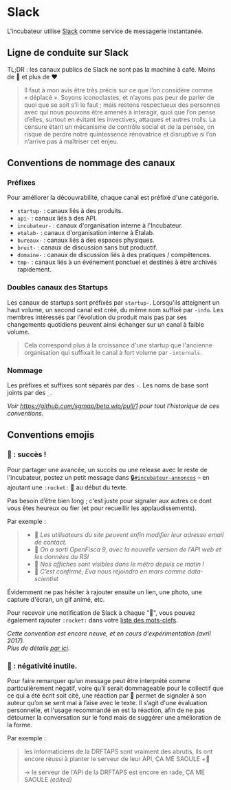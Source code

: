 # Slack

L'incubateur utilise [Slack](http://startups-detat.slack.com/) comme service de messagerie instantanée.


## Ligne de conduite sur Slack

TL;DR : les canaux publics de Slack ne sont pas la machine à café. Moins de :hankey: et plus de :heart:

> Il faut à mon avis être très précis sur ce que l’on considère comme « déplacé ». Soyons iconoclastes, et n’ayons pas peur de parler de quoi que se soit s’il le faut ; mais restons respectueux des personnes avec qui nous pouvons être amenés à interagir, quoi que l’on pense d’elles, surtout en évitant les invectives, attaques et autres trolls. La censure étant un mécanisme de contrôle social et de la pensée, on risque de perdre notre quintessence rénovatrice et disruptive si l’on n’arrive pas à maîtriser cet enjeu.


## Conventions de nommage des canaux

### Préfixes

Pour améliorer la découvrabilité, chaque canal est préfixé d'une catégorie.

- `startup-` : canaux liés à des produits.
- `api-` : canaux liés à des API.
- `incubateur-` : canaux d'organisation interne à l'Incubateur.
- `etalab-` : canaux d'organisation interne à Étalab.
- `bureaux-` : canaux liés à des espaces physiques.
- `bruit-` : canaux de discussion sans but productif.
- `domaine-` : canaux de discussion liés à des pratiques / compétences.
- `tmp-` : canaux liés à un événement ponctuel et destinés à être archivés rapidement.

### Doubles canaux des Startups

Les canaux de startups sont préfixés par `startup-`. Lorsqu'ils atteignent un haut volume, un second canal est créé, du même nom suffixé par `-info`. Les membres intéressés par l'évolution du produit mais pas par ses changements quotidiens peuvent ainsi échanger sur un canal à faible volume.

> Cela correspond plus à la croissance d'une startup que l'ancienne organisation qui suffixait le canal à fort volume par `-internals`.

### Nommage

Les préfixes et suffixes sont séparés par des `-`. Les noms de base sont joints par des `_`.

_Voir https://github.com/sgmap/beta.wip/pull/1 pour tout l'historique de ces conventions._


## Conventions emojis

### 🚀 : succès !

Pour partager une avancée, un succès ou une release avec le reste de l'incubateur, postez un petit message dans [🔒`#incubateur-annonces`](https://startups-detat.slack.com/messages/incubateur-annonces) – en ajoutant une `:rocket:` 🚀 au début du texte.

Pas besoin d’être bien long ; c'est juste pour signaler aux autres ce dont vous êtes heureux ou fier (et pour recueillir les applaudissements).

Par exemple :

> - 🚀 _Les utilisateurs du site peuvent enfin modifier leur adresse email de contact._
> - 🚀 _On a sorti OpenFisca 9, avec la nouvelle version de l’API web et les données du RSI_
> - 🚀 _Nos affiches sont visibles dans le métro depuis ce matin !_
> - 🚀 _C’est confirmé, Eva nous rejoindra en mars comme data-scientist_

Évidemment ne pas hésiter à rajouter ensuite un lien, une photo, une capture d'écran, un gif animé, etc.

Pour recevoir une notification de Slack à chaque "🚀", vous pouvez également rajouter `:rocket:` dans votre [liste des mots-clefs](https://get.slack.help/hc/fr-fr/articles/201398467-Notifications-des-mots-cl%C3%A9s).

_Cette convention est encore neuve, et en cours d'expérimentation (avril 2017).<br>
Plus de détails [par ici](http://kemenaran.winosx.com/posts/partager-les-succes/)._

### 💩 : négativité inutile.

Pour faire remarquer qu’un message peut être interprété comme particulièrement négatif, voire qu’il serait dommageable pour le collectif que ce qui a été écrit soit cité, une réaction par 💩 permet de signaler à son auteur qu’on se sent mal à l’aise avec le texte. Il s’agit d'une évaluation personnelle, et l'usage recommandé en est la réaction, afin de ne pas détourner la conversation sur le fond mais de suggérer une amélioration de la forme.

Par exemple :

> les informaticiens de la DRFTAPS sont vraiment des abrutis, ils ont encore réussi à planter le serveur de leur API, ÇA ME SAOULE
> +💩
>
> → le serveur de l'API de la DRFTAPS est encore en rade, ÇA ME SAOULE _(edited)_
